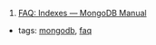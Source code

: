 1. [FAQ: Indexes — MongoDB Manual](https://docs.mongodb.com/manual/faq/indexes/)
  * tags: [mongodb](tags/mongodb.md), [faq](tags/faq.md)
